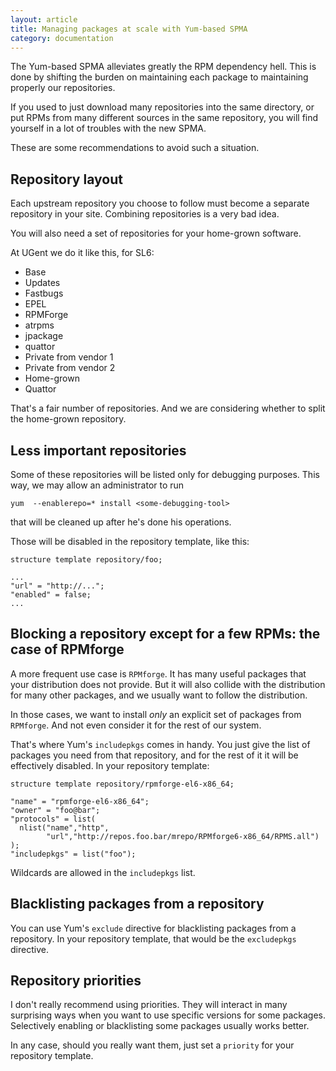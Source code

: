 ```yaml
---
layout: article
title: Managing packages at scale with Yum-based SPMA
category: documentation
---
```


The Yum-based SPMA alleviates greatly the RPM dependency hell.
This is done by shifting the burden on maintaining each package to
maintaining properly our repositories.

If you used to just download many repositories into the same
directory, or put RPMs from many different sources in the same
repository, you will find yourself in a lot of troubles with the new
SPMA.

These are some recommendations to avoid such a situation.

## Repository layout

Each upstream repository you choose to follow must become a separate
repository in your site.  Combining repositories is a very bad idea.

You will also need a set of repositories for your home-grown software.

At UGent we do it like this, for SL6:

* Base
* Updates
* Fastbugs
* EPEL
* RPMForge
* atrpms
* jpackage
* quattor
* Private from vendor 1
* Private from vendor 2
* Home-grown
* Quattor

That's a fair number of repositories.  And we are considering whether
to split the home-grown repository.

## Less important repositories

Some of these repositories will be listed only for debugging
purposes.  This way, we may allow an administrator to run

```
yum  --enablerepo=* install <some-debugging-tool>
```

that will be cleaned up after he's done his operations.

Those will be disabled in the repository template, like this:

    structure template repository/foo;

    ...
    "url" = "http://...";
    "enabled" = false;
    ...

## Blocking a repository except for a few RPMs: the case of RPMforge

A more frequent use case is `RPMforge`.  It has many useful packages
that your distribution does not provide.  But it will also collide
with the distribution for many other packages, and we usually want to
follow the distribution.

In those cases, we want to install *only* an explicit set of packages
from `RPMforge`.  And not even consider it for the rest of our system.

That's where Yum's `includepkgs` comes in handy.  You just give the
list of packages you need from that repository, and for the rest of it
it will be effectively disabled.  In your repository template:

```
structure template repository/rpmforge-el6-x86_64;

"name" = "rpmforge-el6-x86_64";
"owner" = "foo@bar";
"protocols" = list(
  nlist("name","http",
        "url","http://repos.foo.bar/mrepo/RPMforge6-x86_64/RPMS.all")
);
"includepkgs" = list("foo");
```

Wildcards are allowed in the `includepkgs` list.

## Blacklisting packages from a repository

You can use Yum's `exclude` directive for blacklisting packages from a
repository.  In your repository template, that would be the
`excludepkgs` directive.

## Repository priorities

I don't really recommend using priorities.  They will interact in many
surprising ways when you want to use specific versions for some
packages.  Selectively enabling or blacklisting some packages usually
works better.

In any case, should you really want them, just set a `priority` for
your repository template.
